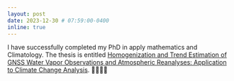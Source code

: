 ```yaml
---
layout: post
date: 2023-12-30 # 07:59:00-0400
inline: true
---
```

I have successfully completed my PhD in apply mathematics and Climatology. The thesis is entitled [Homogenization and Trend Estimation of GNSS Water Vapor Observations and Atmospheric Reanalyses: Application to Climate Change Analysis](
https://theses.hal.science/tel-04354790). :tada::tada::tada::tada:
